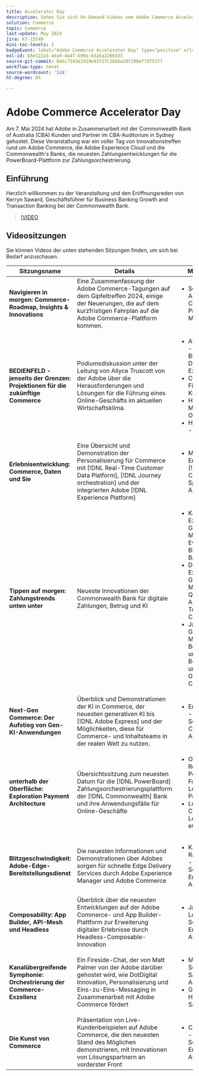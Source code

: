```yaml
---
title: Accelerator Day
description: Sehen Sie sich On-Demand-Videos vom Adobe Commerce Accelerator Day mit der Commonwealth Bank of Australia an.
solution: Commerce
topic: Commerce
last-update: May 2024
jira: KT-15549
mini-toc-levels: 2
badgeEvent: label="Adobe Commerce Accelerator Day" type="positive" url="https://experienceleague.adobe.com/en/docs/events/apac-commerce-recordings/2024/overview"
exl-id: b5e122a1-4ea9-4a4f-b99a-63a5a2266d33
source-git-commit: 0ebc7343e2d19e91f27c1bbba20f290ef7df5377
workflow-type: tm+mt
source-wordcount: '524'
ht-degree: 0%

---
```


# Adobe Commerce Accelerator Day

Am 7. Mai 2024 hat Adobe in Zusammenarbeit mit der Commonwealth Bank of Australia (CBA) Kunden und Partner im CBA-Auditorium in Sydney gehostet. Diese Veranstaltung war ein voller Tag von Innovationstreffen rund um Adobe Commerce, die Adobe Experience Cloud und die Commonwealth&#39;s Banks, die neuesten Zahlungsentwicklungen für die PowerBoard-Plattform zur Zahlungsorchestrierung.

## Einführung

Herzlich willkommen zu der Veranstaltung und den Eröffnungsreden von Kerryn Saward, Geschäftsführer für Business Banking Growth and Transaction Banking bei der Commonwealth Bank.

>[!VIDEO](https://video.tv.adobe.com/v/3429276/?learn=on)

## Videositzungen

Sie können Videos der unten stehenden Sitzungen finden, um sich bei Bedarf anzuschauen.

| Sitzungsname | Details | Moderatoren | Sitzungsvideo |
| ---- | ---- | ---- | ---- |
| **Navigieren in morgen: Commerce-Roadmap, Insights &amp; Innovations** | Eine Zusammenfassung der Adobe Commerce-Tagungen auf dem Gipfeltreffen 2024, einige der Neuerungen, die auf dem kurzfristigen Fahrplan auf die Adobe Commerce-Plattform kommen. | <ul><li>Scott Rigby - Adobe Commerce Product Manager JAPAC</ul></li> | [Video ansehen](./navigating-tomorrow.md) |
| **BEDIENFELD - jenseits der Grenzen: Projektionen für die zukünftige Commerce** | Podiumsdiskussion unter der Leitung von Allyce Truscott von der Adobe über die Herausforderungen und Lösungen für die Führung eines Online-Geschäfts im aktuellen Wirtschaftsklima. | <ul><li>Allyce Truscott - Head of New Business - Digital Experience</li><li> Carolina de Figuerido - Krispy Kreme</li><li>Hussein Moustafa - Ozzy Tires</li><li>Haig Kayserian - DigitDirect</li></ul> | [Video ansehen](./panel-beyond-borders.md) |
| **Erlebnisentwicklung: Commerce, Daten und Sie** | Eine Übersicht und Demonstration der Personalisierung für Commerce mit [!DNL Real-Time Customer Data Platform], [!DNL Journey orchestration] und der integrierten Adobe [!DNL Experience Platform] | <ul><li>Mike Lynch - Enterprise [!DNL Commerce] Specialist, Adobe</li></ul> | [Video ansehen](./experience-evolution.md) |
| **Tippen auf morgen: Zahlungstrends unten unter** | Neueste Innovationen der Commonwealth Bank für digitale Zahlungen, Betrug und KI | <ul><li>Kate Crous - Executive General Manager [!DNL Everyday Business Banking], CBA</li><li>David Watts - Executive General Manager [!DNL Quants Data Analytics and Technology] - CBA</li><li>James Roberts, General Manager für Betrugsstrategie und Betrugsstrategie und Governance, CBA</li></ul> | [Video ansehen](./panel-tapping-into-tomorrow.md) |
| **Next-Gen Commerce: Der Aufstieg von Gen-KI-Anwendungen** | Überblick und Demonstrationen der KI in Commerce, der neuesten generativen KI bis [!DNL Adobe Express] und der Möglichkeiten, diese für Commerce- und Inhaltsteams in der realen Welt zu nutzen. | <ul><li>Eroka O&#39;Connor - Senior Solution Consultant, Adobe</li></ul> | [Video ansehen](./next-gen-commerce.md) |
| **unterhalb der Oberfläche: Exploration Payment Architecture** | Übersichtssitzung zum neuesten Datum für die [!DNL PowerBoard] Zahlungsorchestrierungsplattform der [!DNL Commonwealth] Bank und ihre Anwendungsfälle für Online-Geschäfte | <ul><li>Omaya Robinson - PowerBoard Founding Crew Lead, Produktleiter</li><li>Luke Jericho - Crew Lead, Leiter von eCommerce</li></ul> | [Video ansehen](./beneath-the-surface.md) |
| **Blitzgeschwindigkeit: Adobe-Edge-Bereitstellungsdienst** | Die neuesten Informationen und Demonstrationen über Adobes sorgen für schnelle Edge Delivery Services durch Adobe Experience Manager und Adobe Commerce | <ul><li>Kam Radhakrishnan - Senior Solution Engineer, Adobe</li></ul> | [Video ansehen](./lightning-speed.md) |
| **Composability: App Builder, API-Mesh und Headless** | Überblick über die neuesten Entwicklungen auf der Adobe Commerce- und App Builder-Plattform zur Erweiterung digitaler Erlebnisse durch Headless-Composable-Innovation | <ul><li>Jason Ford - Leiter der ANZ Solution Engineering, Adobe</li></ul> | [Video ansehen](./composability.md) |
| **Kanalübergreifende Symphonie: Orchestrierung der Commerce-Exzellenz** | Ein Fireside-Chat, der von Matt Palmer von der Adobe darüber gehostet wird, wie DotDigital Innovation, Personalisierung und Eins-zu-Eins-Messaging in Zusammenarbeit mit Adobe Commerce fördert | <ul><li> Matt Palmer - Senior Partner Sales Manager, Adobe</li><li>Graham Bell - Head of ANZ Sales, DotDigital</li></ul> | [Video ansehen](./cross-channel-symphony.md) |
| **Die Kunst von Commerce** | Präsentation von Live-Kundenbeispielen auf Adobe Commerce, die den neuesten Stand des Möglichen demonstrieren, mit Innovationen von Lösungspartnern an vorderster Front | <ul><li>Carl Screwvala - Senior Solutions Engineer, Adobe</li></ul> | [Video ansehen](./the-art-of-commerce.md) |
